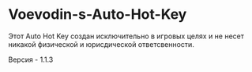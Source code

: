 # Voevodin-s-Auto-Hot-Key
Этот Auto Hot Key создан исключительно в игровых целях и не несет никакой физической и юрисдической ответсвенности.

Версия - 1.1.3
